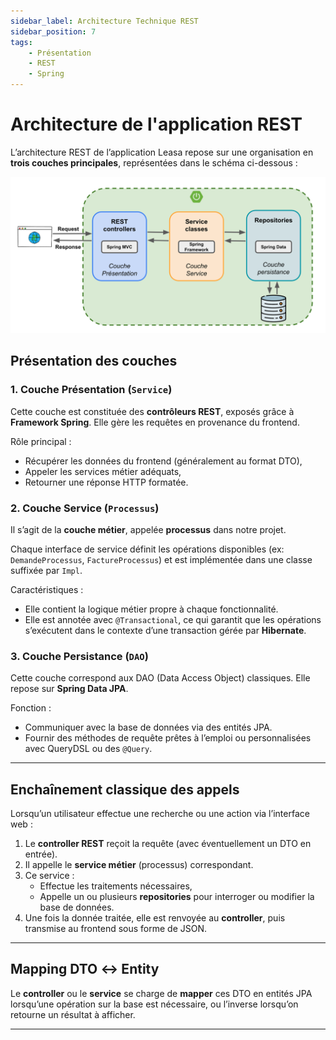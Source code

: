 ```yaml
---
sidebar_label: Architecture Technique REST
sidebar_position: 7
tags: 
    - Présentation
    - REST
    - Spring
---
```


# Architecture de l'application REST

L’architecture REST de l’application Leasa repose sur une organisation en **trois couches principales**, représentées dans le schéma ci-dessous :

![Architecture REST](archi_rest.png)

## Présentation des couches

### 1. Couche Présentation (`Service`)

Cette couche est constituée des **contrôleurs REST**, exposés grâce à **Framework Spring**. Elle gère les requêtes en provenance du frontend.

Rôle principal :

- Récupérer les données du frontend (généralement au format DTO),
- Appeler les services métier adéquats,
- Retourner une réponse HTTP formatée.

### 2. Couche Service (`Processus`)

Il s’agit de la **couche métier**, appelée **processus** dans notre projet.

Chaque interface de service définit les opérations disponibles (ex: `DemandeProcessus`, `FactureProcessus`) et est implémentée dans une classe suffixée par `Impl`.

Caractéristiques :
- Elle contient la logique métier propre à chaque fonctionnalité.
- Elle est annotée avec `@Transactional`, ce qui garantit que les opérations s’exécutent dans le contexte d’une transaction gérée par **Hibernate**.

### 3. Couche Persistance (`DAO`)

Cette couche correspond aux DAO (Data Access Object) classiques. Elle repose sur **Spring Data JPA**.

Fonction :
- Communiquer avec la base de données via des entités JPA.
- Fournir des méthodes de requête prêtes à l’emploi ou personnalisées avec QueryDSL ou des `@Query`.

---

## Enchaînement classique des appels

Lorsqu’un utilisateur effectue une recherche ou une action via l’interface web :

1. Le **controller REST** reçoit la requête (avec éventuellement un DTO en entrée).
2. Il appelle le **service métier** (processus) correspondant.
3. Ce service :
   - Effectue les traitements nécessaires,
   - Appelle un ou plusieurs **repositories** pour interroger ou modifier la base de données.
4. Une fois la donnée traitée, elle est renvoyée au **controller**, puis transmise au frontend sous forme de JSON.

---

## Mapping DTO ↔ Entity


Le **controller** ou le **service** se charge de **mapper** ces DTO en entités JPA lorsqu’une opération sur la base est nécessaire, ou l’inverse lorsqu’on retourne un résultat à afficher.

---